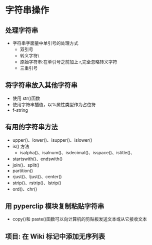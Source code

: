 # 字符串操作

## 处理字符串

- 字符串字面量中单引号的处理方式
  - 双引号
  - 转义字符\
  - 原始字符串:在单引号之前加上 r,完全忽略转义字符
  - 三重引号

## 将字符串放入其他字符串

- 使用 str()函数
- 使用字符串插值，以%属性类型作为占位符
- f-string

## 有用的字符串方法

- upper()、lower()、isupper()、islower()
- is() 方法
  - isalpha()、isalnum()、isdecimal()、isspace()、istitle()、
- startswith()、endswith()
- join()、split()
- partition()
- rjust()、ljust()、center()
- strip()、rstrip()、lstrip()
- ord()、chr()

## 用 pyperclip 模块复制粘贴字符串

- copy()和 paste()函数可以向计算机的剪贴板发送文本或从它接收文本

## 项目: 在 Wiki 标记中添加无序列表
